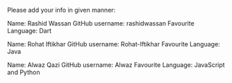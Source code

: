 Please add your info in given manner:

Name: Rashid Wassan
GitHub username: rashidwassan
Favourite Language: Dart

Name: Rohat Iftikhar
GitHub username: Rohat-Iftikhar
Favourite Language: Java

Name: Alwaz Qazi
GitHub username: Alwaz
Favourite Language: JavaScript and Python
